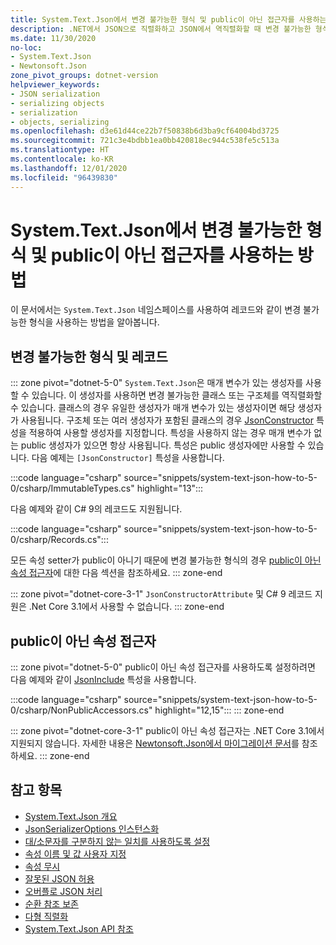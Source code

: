 ```yaml
---
title: System.Text.Json에서 변경 불가능한 형식 및 public이 아닌 접근자를 사용하는 방법
description: .NET에서 JSON으로 직렬화하고 JSON에서 역직렬화할 때 변경 불가능한 형식 및 public이 아닌 접근자를 사용하는 방법을 알아봅니다.
ms.date: 11/30/2020
no-loc:
- System.Text.Json
- Newtonsoft.Json
zone_pivot_groups: dotnet-version
helpviewer_keywords:
- JSON serialization
- serializing objects
- serialization
- objects, serializing
ms.openlocfilehash: d3e61d44ce22b7f50838b6d3ba9cf64004bd3725
ms.sourcegitcommit: 721c3e4bdbb1ea0bb420818ec944c538fe5c513a
ms.translationtype: HT
ms.contentlocale: ko-KR
ms.lasthandoff: 12/01/2020
ms.locfileid: "96439830"
---
```

# <a name="how-to-use-immutable-types-and-non-public-accessors-with-no-locsystemtextjson"></a>System.Text.Json에서 변경 불가능한 형식 및 public이 아닌 접근자를 사용하는 방법

이 문서에서는 `System.Text.Json` 네임스페이스를 사용하여 레코드와 같이 변경 불가능한 형식을 사용하는 방법을 알아봅니다.

## <a name="immutable-types-and-records"></a>변경 불가능한 형식 및 레코드

::: zone pivot="dotnet-5-0"
`System.Text.Json`은 매개 변수가 있는 생성자를 사용할 수 있습니다. 이 생성자를 사용하면 변경 불가능한 클래스 또는 구조체를 역직렬화할 수 있습니다. 클래스의 경우 유일한 생성자가 매개 변수가 있는 생성자이면 해당 생성자가 사용됩니다. 구조체 또는 여러 생성자가 포함된 클래스의 경우 [JsonConstructor](xref:System.Text.Json.Serialization.JsonConstructorAttribute.%23ctor%2A) 특성을 적용하여 사용할 생성자를 지정합니다. 특성을 사용하지 않는 경우 매개 변수가 없는 public 생성자가 있으면 항상 사용됩니다. 특성은 public 생성자에만 사용할 수 있습니다. 다음 예제는 `[JsonConstructor]` 특성을 사용합니다.

:::code language="csharp" source="snippets/system-text-json-how-to-5-0/csharp/ImmutableTypes.cs" highlight="13":::

다음 예제와 같이 C# 9의 레코드도 지원됩니다.

:::code language="csharp" source="snippets/system-text-json-how-to-5-0/csharp/Records.cs":::

모든 속성 setter가 public이 아니기 때문에 변경 불가능한 형식의 경우 [public이 아닌 속성 접근자](#non-public-property-accessors)에 대한 다음 섹션을 참조하세요.
::: zone-end

::: zone pivot="dotnet-core-3-1"
`JsonConstructorAttribute` 및 C# 9 레코드 지원은 .Net Core 3.1에서 사용할 수 없습니다.
::: zone-end

## <a name="non-public-property-accessors"></a>public이 아닌 속성 접근자

::: zone pivot="dotnet-5-0"
public이 아닌 속성 접근자를 사용하도록 설정하려면 다음 예제와 같이 [JsonInclude](xref:System.Text.Json.Serialization.JsonIncludeAttribute) 특성을 사용합니다.

:::code language="csharp" source="snippets/system-text-json-how-to-5-0/csharp/NonPublicAccessors.cs" highlight="12,15":::
::: zone-end

::: zone pivot="dotnet-core-3-1"
public이 아닌 속성 접근자는 .NET Core 3.1에서 지원되지 않습니다. 자세한 내용은 [Newtonsoft.Json에서 마이그레이션 문서](system-text-json-migrate-from-newtonsoft-how-to.md#non-public-property-setters-and-getters)를 참조하세요.
::: zone-end

## <a name="see-also"></a>참고 항목

* [System.Text.Json 개요](system-text-json-overview.md)
* [JsonSerializerOptions 인스턴스화](system-text-json-configure-options.md)
* [대/소문자를 구분하지 않는 일치를 사용하도록 설정](system-text-json-character-casing.md)
* [속성 이름 및 값 사용자 지정](system-text-json-customize-properties.md)
* [속성 무시](system-text-json-ignore-properties.md)
* [잘못된 JSON 허용](system-text-json-invalid-json.md)
* [오버플로 JSON 처리](system-text-json-handle-overflow.md)
* [순환 참조 보존](system-text-json-preserve-references.md)
* [다형 직렬화](system-text-json-polymorphism.md)
* [System.Text.Json API 참조](xref:System.Text.Json)
